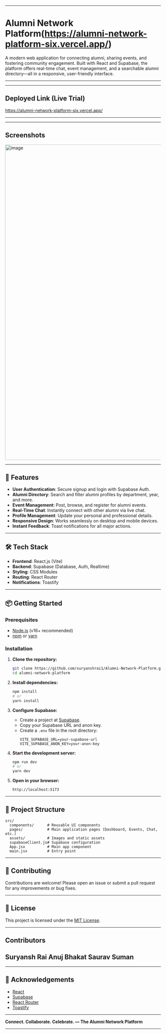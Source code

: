 

---

# Alumni Network Platform(https://alumni-network-platform-six.vercel.app/)

A modern web application for connecting alumni, sharing events, and fostering community engagement. Built with React and Supabase, the platform offers real-time chat, event management, and a searchable alumni directory—all in a responsive, user-friendly interface.

---

---

## Deployed Link (Live Trial)

https://alumni-network-platform-six.vercel.app/

---

---
## Screenshots
<img width="1892" height="1020" alt="image" src="https://github.com/user-attachments/assets/c2db0b79-b144-4507-b00c-cc858d505a6f" />

---

## 🚀 Features

- **User Authentication**: Secure signup and login with Supabase Auth.
- **Alumni Directory**: Search and filter alumni profiles by department, year, and more.
- **Event Management**: Post, browse, and register for alumni events.
- **Real-Time Chat**: Instantly connect with other alumni via live chat.
- **Profile Management**: Update your personal and professional details.
- **Responsive Design**: Works seamlessly on desktop and mobile devices.
- **Instant Feedback**: Toast notifications for all major actions.

---

## 🛠️ Tech Stack

- **Frontend**: React.js (Vite)
- **Backend**: Supabase (Database, Auth, Realtime)
- **Styling**: CSS Modules
- **Routing**: React Router
- **Notifications**: Toastify

---

## 📦 Getting Started

### Prerequisites

- [Node.js](https://nodejs.org/) (v16+ recommended)
- [npm](https://www.npmjs.com/) or [yarn](https://yarnpkg.com/)

### Installation

1. **Clone the repository:**
   ```bash
   git clone https://github.com/suryanshrai1/Alumni-Network-Platform.git
   cd alumni-network-platform
   ```

2. **Install dependencies:**
   ```bash
   npm install
   # or
   yarn install
   ```

3. **Configure Supabase:**
   - Create a project at [Supabase](https://supabase.com/).
   - Copy your Supabase URL and anon key.
   - Create a `.env` file in the root directory:
     ```
     VITE_SUPABASE_URL=your-supabase-url
     VITE_SUPABASE_ANON_KEY=your-anon-key
     ```

4. **Start the development server:**
   ```bash
   npm run dev
   # or
   yarn dev
   ```

5. **Open in your browser:**
   ```
   http://localhost:5173
   ```

---

## 📁 Project Structure

```
src/
  components/      # Reusable UI components
  pages/           # Main application pages (Dashboard, Events, Chat, etc.)
  assets/          # Images and static assets
  supabaseClient.js# Supabase configuration
  App.jsx          # Main app component
  main.jsx         # Entry point
```

---

## 📝 Contributing

Contributions are welcome! Please open an issue or submit a pull request for any improvements or bug fixes.

---

## 📄 License

This project is licensed under the [MIT License](LICENSE).

---

## Contributors

Suryansh Rai
Anuj Bhakat
Saurav Suman
---

---

## 🙌 Acknowledgements

- [React](https://react.dev/)
- [Supabase](https://supabase.com/)
- [React Router](https://reactrouter.com/)
- [Toastify](https://fkhadra.github.io/react-toastify/)

---

**Connect. Collaborate. Celebrate. — The Alumni Network Platform**

---

